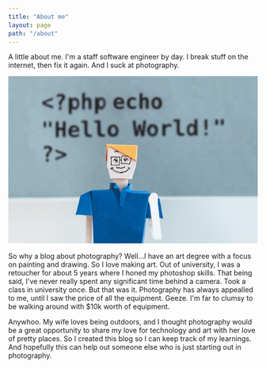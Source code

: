 ```yaml
---
title: "About me"
layout: page
path: "/about"
---
```


A little about me.  I'm a staff software engineer by day.  I break stuff on the internet, then fix it again.
And I suck at photography.

![''](./1.jpg "Yes this is stock photography. I don\'t know how to use a camera yet. Photo by [Kobu Agency](https://unsplash.com/s/photos/kobu-agency%2C-faro%2C-portugal)")

So why a blog about photography?  Well...I have an art degree with a focus on painting and drawing.  So I love making art.
Out of university, I was a retoucher for about 5 years where I honed my photoshop skills.  That being said,
I've never really spent any significant time behind a camera.  Took a class in university once.  But that was it.
Photography has always appealled to me, until I saw the price of all the equipment.  Geeze. I'm far to clumsy to be walking around with $10k worth of equipment.

Anywhoo. My wife loves being outdoors, and I thought photography would be a great opportunity to share
my love for technology and art with her love of pretty places.  So I created this blog so I can keep track
of my learnings.  And hopefully this can help out someone else who is just starting out in photography.

